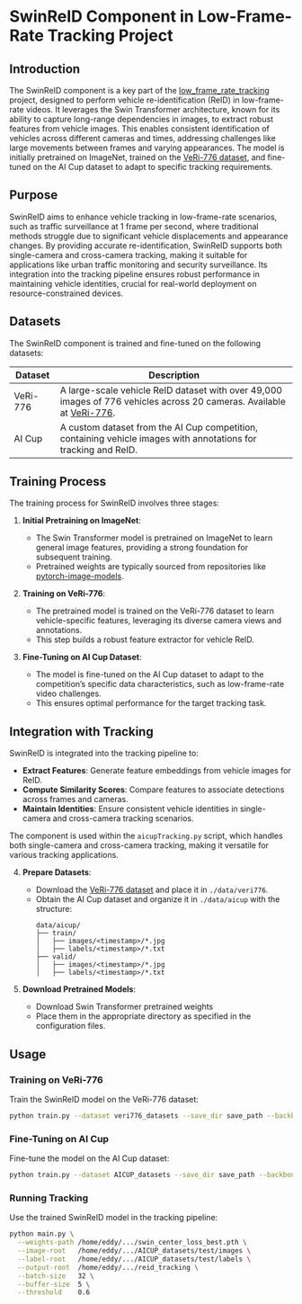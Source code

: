 # SwinReID Component in Low-Frame-Rate Tracking Project

## Introduction

The SwinReID component is a key part of the [low_frame_rate_tracking](https://github.com/Yang-Shun-Yu/low_frame_rate_tracking) project, designed to perform vehicle re-identification (ReID) in low-frame-rate videos. It leverages the Swin Transformer architecture, known for its ability to capture long-range dependencies in images, to extract robust features from vehicle images. This enables consistent identification of vehicles across different cameras and times, addressing challenges like large movements between frames and varying appearances. The model is initially pretrained on ImageNet, trained on the [VeRi-776 dataset](https://github.com/JDAI-CV/VeRidataset), and fine-tuned on the AI Cup dataset to adapt to specific tracking requirements.

## Purpose

SwinReID aims to enhance vehicle tracking in low-frame-rate scenarios, such as traffic surveillance at 1 frame per second, where traditional methods struggle due to significant vehicle displacements and appearance changes. By providing accurate re-identification, SwinReID supports both single-camera and cross-camera tracking, making it suitable for applications like urban traffic monitoring and security surveillance. Its integration into the tracking pipeline ensures robust performance in maintaining vehicle identities, crucial for real-world deployment on resource-constrained devices.

## Datasets

The SwinReID component is trained and fine-tuned on the following datasets:

| Dataset   | Description                                                                 |
|-----------|-----------------------------------------------------------------------------|
| VeRi-776  | A large-scale vehicle ReID dataset with over 49,000 images of 776 vehicles across 20 cameras. Available at [VeRi-776](https://github.com/JDAI-CV/VeRidataset). |
| AI Cup    | A custom dataset from the AI Cup competition, containing vehicle images with annotations for tracking and ReID. |

## Training Process

The training process for SwinReID involves three stages:

1. **Initial Pretraining on ImageNet**:
   - The Swin Transformer model is pretrained on ImageNet to learn general image features, providing a strong foundation for subsequent training.
   - Pretrained weights are typically sourced from repositories like [pytorch-image-models](https://github.com/rwightman/pytorch-image-models).

2. **Training on VeRi-776**:
   - The pretrained model is trained on the VeRi-776 dataset to learn vehicle-specific features, leveraging its diverse camera views and annotations.
   - This step builds a robust feature extractor for vehicle ReID.

3. **Fine-Tuning on AI Cup Dataset**:
   - The model is fine-tuned on the AI Cup dataset to adapt to the competition’s specific data characteristics, such as low-frame-rate video challenges.
   - This ensures optimal performance for the target tracking task.

## Integration with Tracking

SwinReID is integrated into the tracking pipeline to:
- **Extract Features**: Generate feature embeddings from vehicle images for ReID.
- **Compute Similarity Scores**: Compare features to associate detections across frames and cameras.
- **Maintain Identities**: Ensure consistent vehicle identities in single-camera and cross-camera tracking scenarios.

The component is used within the `aicupTracking.py` script, which handles both single-camera and cross-camera tracking, making it versatile for various tracking applications.


4. **Prepare Datasets**:
   - Download the [VeRi-776 dataset](https://github.com/JDAI-CV/VeRidataset) and place it in `./data/veri776`.
   - Obtain the AI Cup dataset and organize it in `./data/aicup` with the structure:
     ```
     data/aicup/
     ├── train/
     │   ├── images/<timestamp>/*.jpg
     │   ├── labels/<timestamp>/*.txt
     ├── valid/
     │   ├── images/<timestamp>/*.jpg
     │   ├── labels/<timestamp>/*.txt
     ```

5. **Download Pretrained Models**:
   - Download Swin Transformer pretrained weights 
   - Place them in the appropriate directory as specified in the configuration files.

## Usage

### Training on VeRi-776
Train the SwinReID model on the VeRi-776 dataset:
```bash
python train.py --dataset veri776_datasets --save_dir save_path --backbone model_architecture --model_weights mdoel_weight_path
```

### Fine-Tuning on AI Cup
Fine-tune the model on the AI Cup dataset:
```bash
python train.py --dataset AICUP_datasets --save_dir save_path --backbone model_architecture --model_weights mdoel_weight_path
```

### Running Tracking
Use the trained SwinReID model in the tracking pipeline:
```bash
python main.py \
  --weights-path /home/eddy/.../swin_center_loss_best.pth \
  --image-root   /home/eddy/.../AICUP_datasets/test/images \
  --label-root   /home/eddy/.../AICUP_datasets/test/labels \
  --output-root  /home/eddy/.../reid_tracking \
  --batch-size   32 \
  --buffer-size  5 \
  --threshold    0.6
```


